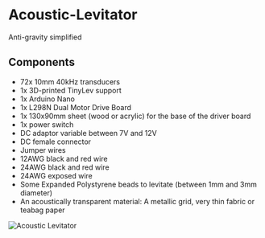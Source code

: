 # Acoustic-Levitator
Anti-gravity simplified

## Components
* 72x 10mm 40kHz transducers
* 1x 3D-printed TinyLev support
* 1x Arduino Nano
* 1x L298N Dual Motor Drive Board
* 1x 130x90mm sheet (wood or acrylic) for the base of the driver board
* 1x power switch
* DC adaptor variable between 7V and 12V
* DC female connector
* Jumper wires
* 12AWG black and red wire
* 24AWG black and red wire
* 24AWG exposed wire
* Some Expanded Polystyrene beads to levitate (between 1mm and 3mm diameter)
* An acoustically transparent material: A metallic grid, very thin fabric or teabag paper

![Acoustic Levitator](https://cdn.instructables.com/F1E/4K8B/J66Q8F9L/F1E4K8BJ66Q8F9L.LARGE.jpg?auto=webp&width=1024&height=1024&fit=bounds)
